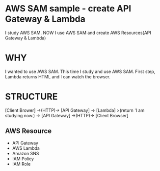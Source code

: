 # AWS SAM sample - create API Gateway & Lambda
I study AWS SAM.
NOW I use AWS SAM and create AWS Resources(API Gateway & Lambda)

# WHY
I wanted to use AWS SAM.
This time I study and use AWS SAM.
First step, Lambda returns HTML and I can watch the browser.

# STRUCTURE
[Client Brower] ->(HTTP)-> [API Gateway] -> [Lambda] >(return '<html><body>I am studying now.</body></html>) -> [API Gateway] ->(HTTP)-> [Client Browser]

## AWS Resource
- API Gateway
- AWS Lambda
- Amazon SNS
- IAM Policy
- IAM Role
